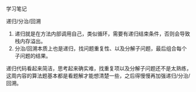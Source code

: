 学习笔记

递归/分治/回溯

1. 递归就是在方法内部调用自己，类似循环，需要有递归结束条件，否则会导致栈内存溢出。
2. 分治/回溯本质上也是递归，找问题重复性、以及分解子问题，最后组合每个子问题的结果。

递归代码看起来简洁，思考起来确实难，找重复项以及分解子问题还不是太熟练，这周内容的算法题基本都是看题解才能想清楚一些，之后得慢慢再加强递归/分治/回溯。					

